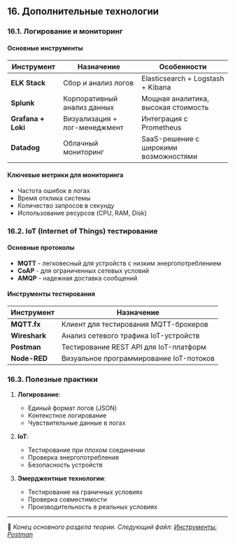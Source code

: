 ## 16. Дополнительные технологии

### 16.1. Логирование и мониторинг

#### Основные инструменты
| Инструмент             | Назначение                              | Особенности                          |
|------------------------|-----------------------------------------|--------------------------------------|
| **ELK Stack**          | Сбор и анализ логов                     | Elasticsearch + Logstash + Kibana    |
| **Splunk**            | Корпоративный анализ данных             | Мощная аналитика, высокая стоимость  |
| **Grafana + Loki**    | Визуализация + лог-менеджмент          | Интеграция с Prometheus              |
| **Datadog**           | Облачный мониторинг                     | SaaS-решение с широкими возможностями|

#### Ключевые метрики для мониторинга
- Частота ошибок в логах
- Время отклика системы
- Количество запросов в секунду
- Использование ресурсов (CPU, RAM, Disk)

### 16.2. IoT (Internet of Things) тестирование

#### Основные протоколы
- **MQTT** - легковесный для устройств с низким энергопотреблением
- **CoAP** - для ограниченных сетевых условий
- **AMQP** - надежная доставка сообщений

#### Инструменты тестирования
| Инструмент       | Назначение                              |
|------------------|-----------------------------------------|
| **MQTT.fx**      | Клиент для тестирования MQTT-брокеров   |
| **Wireshark**    | Анализ сетевого трафика IoT-устройств   |
| **Postman**      | Тестирование REST API для IoT-платформ  |
| **Node-RED**     | Визуальное программирование IoT-потоков |

### 16.3. Полезные практики
1. **Логирование**:
   - Единый формат логов (JSON)
   - Контекстное логирование
   - Чувствительные данные в логах

2. **IoT**:
   - Тестирование при плохом соединении
   - Проверка энергопотребления
   - Безопасность устройств

3. **Эмерджентные технологии**:
   - Тестирование на граничных условиях
   - Проверка совместимости
   - Производительность в реальных условиях

---

📌 _Конец основного раздела теории. Следующий файл: [Инструменты: Postman](/tools/postman.md)_
